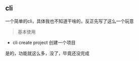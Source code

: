 <!--
 * @Author: last order
 * @Date: 2020-05-29 19:11:29
 * @LastEditTime: 2020-05-29 19:14:42
--> 
## cli

一个简单的cli，具体我也不知道干啥的，反正先写了这么一个玩意

> 基本使用

- cli create project 创建一个项目

是的，功能就这么多，没了，毕竟还没完成
